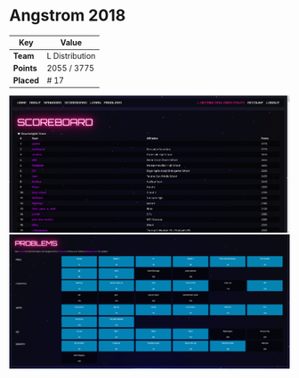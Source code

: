 # Angstrom 2018

Key           | Value
------------- | -------------
**Team**      | L Distribution
**Points**    | 2055 / 3775
**Placed**    | # 17

![scoreboard.png not found](./images/scoreboard.png)
![problems.png not found](./images/problems.png)